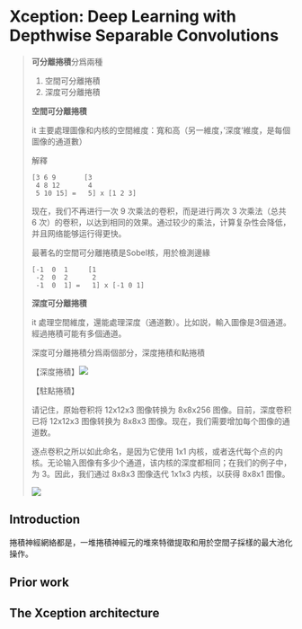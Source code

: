 # Xception: Deep Learning with Depthwise Separable Convolutions

> **可分離捲積**分爲兩種
>
> 1. 空間可分離捲積
> 2. 深度可分離捲積
>
> **空間可分離捲積**
>
> it 主要處理圖像和内核的空間維度：寬和高（另一維度，’深度‘維度，是每個圖像的通道數）
>
> 解釋
>
> ```
> [3 6 9       [3 
>  4 8 12       4
>  5 10 15] =   5] x [1 2 3]
> ```
>
> 现在，我们不再进行一次 9 次乘法的卷积，而是进行两次 3 次乘法（总共 6 次）的卷积，以达到相同的效果。通过较少的乘法，计算复杂性会降低，并且网络能够运行得更快。
>
> 最著名的空間可分離捲積是Sobel核，用於檢測邊緣
>
> ```
> [-1  0  1     [1 
>  -2  0  2      2
>  -1  0  1] =   1] x [-1 0 1]
> ```
>
> **深度可分離捲積**
>
> it 處理空間維度，還能處理深度（通道數）。比如説，輸入圖像是3個通道。經過捲積可能有多個通道。
>
> 
>
> 深度可分離捲積分爲兩個部分，深度捲積和點捲積
>
> 【深度捲積】<img src = 'https://miro.medium.com/v2/resize:fit:720/format:webp/1*yG6z6ESzsRW-9q5F_neOsg.png'>
>
> 【駐點捲積】
>
> 请记住，原始卷积将 12x12x3 图像转换为 8x8x256 图像。目前，深度卷积已将 12x12x3 图像转换为 8x8x3 图像。现在，我们需要增加每个图像的通道数。
>
> 逐点卷积之所以如此命名，是因为它使用 1x1 内核，或者迭代每个点的内核。无论输入图像有多少个通道，该内核的深度都相同；在我们的例子中，为 3。因此，我们通过 8x8x3 图像迭代 1x1x3 内核，以获得 8x8x1 图像。
>
> <img src ='https://miro.medium.com/v2/resize:fit:720/format:webp/1*37sVdBZZ9VK50pcAklh8AQ.png'>



## Introduction

捲積神經網絡都是，一堆捲積神經元的堆來特徵提取和用於空間子採樣的最大池化操作。



## Prior work



## The Xception architecture 

